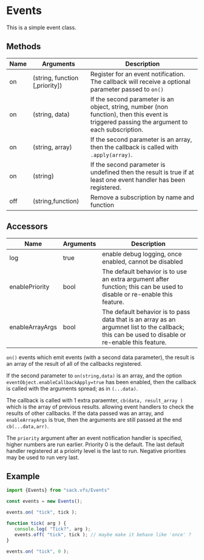 # Events
This is a simple event class.

## Methods
|Name| Arguments | Description |
|---|---|---|
|on | (string, function [,priority]) | Register for an event notification.  The callback will receive a optional parameter passed to `on()` |
| on | (string, data)| If the second parameter is an object, string, number (non function), then this event is triggered passing the argument to each subscription.|
| on | (string, array)| If the second parameter is an array, then the callback is called with `.apply(array)`.|
| on | (string)| If the second parameter is undefined then the result is true if at least one event handler has been registered.|
|off | (string,function) | Remove a subscription by name and function |

## Accessors

|Name| Arguments | Description |
|---|---|---|
|log | true | enable debug logging, once enabled, cannot be disabled |
|enablePriority | bool | The default behavior is to use an extra argument after function; this can be used to disable or re-enable this feature. |
|enableArrayArgs | bool | The default behavior is to pass data that is an array as an argumnet list to the callback; this can be used to disable or re-enable this feature.


`on()` events which emit events (with a second data parameter), the result is an array of the result of all of the callbacks registered.

If the second parameter to `on(string,data)` is an array, and the option `eventObject.enableCallbackApply=true` has been enabled, then
the callback is called with the arguments spread; as in `(...data)`.

The callback is called with 1 extra paraemter, `cb(data, result_array )` which is the array of previous results. allowing event handlers to check the results of other
callbacks.  If the data passed was an array, and `enableArrayArgs` is true, then the arguments are still passed at the end `cb(...data,arr)`.

The `priority` argument after an event notification handler is specified, higher numbers are run earlier.  Priority 0 is the default.  The last
default handler registered at a prioirty level is the last to run.  Negative priorities may be used to run very last.

## Example

``` js
import {Events} from "sack.vfs/Events"

const events = new Events();

events.on( "tick", tick );

function tick( arg ) {
   console.log( "Tick?", arg );
   events.off( "tick", tick ); // maybe make it behave like 'once' ?
}

events.on( "tick", 0 );
```
